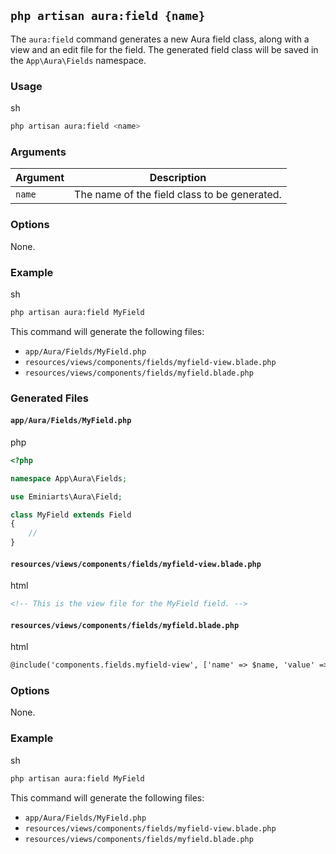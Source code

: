 `php artisan aura:field {name}`
------------

The `aura:field` command generates a new Aura field class, along with a view and an edit file for the field. The generated field class will be saved in the `App\Aura\Fields` namespace.

### Usage

sh

```sh
php artisan aura:field <name>
```

### Arguments


| Argument | Description |
| --- | --- |
| `name` | The name of the field class to be generated. |


### Options

None.

### Example

sh

```sh
php artisan aura:field MyField
```

This command will generate the following files:

*   `app/Aura/Fields/MyField.php`
*   `resources/views/components/fields/myfield-view.blade.php`
*   `resources/views/components/fields/myfield.blade.php`

### Generated Files

#### `app/Aura/Fields/MyField.php`

php

```php
<?php

namespace App\Aura\Fields;

use Eminiarts\Aura\Field;

class MyField extends Field
{
    //
}
```

#### `resources/views/components/fields/myfield-view.blade.php`

html

```html
<!-- This is the view file for the MyField field. -->
```

#### `resources/views/components/fields/myfield.blade.php`

html

```html
@include('components.fields.myfield-view', ['name' => $name, 'value' => $value])
```

### Options

None.

### Example

sh

```sh
php artisan aura:field MyField
```

This command will generate the following files:

*   `app/Aura/Fields/MyField.php`
*   `resources/views/components/fields/myfield-view.blade.php`
*   `resources/views/components/fields/myfield.blade.php`